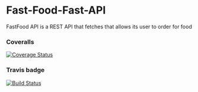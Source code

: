 # Fast-Food-Fast-API 
FastFood API is a REST API that fetches that allows its user to order for food

### Coveralls 
[![Coverage Status](https://coveralls.io/repos/github/kevinene91/Fast-Food-Fast-API/badge.svg)](https://coveralls.io/github/kevinene91/Fast-Food-Fast-API)

### Travis badge 
[![Build Status](https://travis-ci.org/kevinene91/Fast-Food-Fast-API.svg?branch=ft-get-all-orders-160235028)](https://travis-ci.org/kevinene91/Fast-Food-Fast-API)

